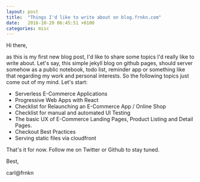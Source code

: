 ```yaml
---
layout: post
title:  "Things I'd like to write about on blog.frnkn.com"
date:   2016-10-20 06:45:51 +0100
categories: misc
---
```

Hi there,

as this is my first new blog post, I'd like to share some topics I'd really like
to write about. Let's say, this simple jekyll blog on github pages, should server
somehow as a public notebook, todo list, reminder app or something like that regarding my work and personal interests. So the following topics just come out of my mind. Let's start:


* Serverless E-Commerce Applications
* Progressive Web Apps with React
* Checklist for Relaunching an E-Commerce App / Online Shop
* Checklist for manual and automated UI Testing
* The basic UX of E-Commerce Landing Pages, Product Listing and Detail Pages.
* Checkout Best Practices
* Serving static files via cloudfront


That's it for now. Follow me on Twitter or Github to stay tuned.

Best,

carl@frnkn
